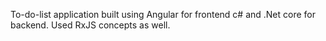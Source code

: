To-do-list application
built using Angular for frontend
c# and .Net core for backend.
Used RxJS concepts as well.

